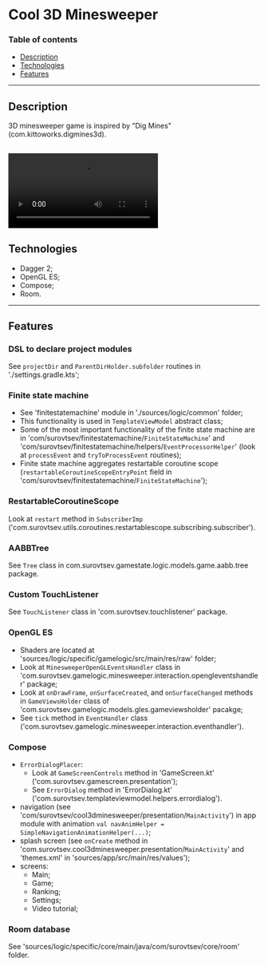 # Cool 3D Minesweeper

### Table of contents
- [Description](#description)
- [Technologies](#technologies)
- [Features](#features)

----

## Description
3D minesweeper game is inspired by "Dig Mines" (com.kittoworks.digmines3d).

![](sources/screens/optional/videotutorialscreen/src/main/res/raw/video_tutorial.mp4)
----

## Technologies
- Dagger 2;
- OpenGL ES;
- Compose;
- Room.

----

## Features

### DSL to declare project modules
See `projectDir` and `ParentDirHolder.subfolder` routines in './settings.gradle.kts';

### Finite state machine
- See 'finitestatemachine' module in './sources/logic/common' folder;
- This functionality is used in `TemplateViewModel` abstract class;
- Some of the most important functionality of the finite state machine are in 'com/surovtsev/finitestatemachine/`FiniteStateMachine`' and 'com/surovtsev/finitestatemachine/helpers/`EventProcessorHelper`' (look at `processEvent` and `tryToProcessEvent` routines);
- Finite state machine aggregates restartable coroutine scope (`restartableCoroutineScopeEntryPoint` field in 'com/surovtsev/finitestatemachine/`FiniteStateMachine`');

### RestartableCoroutineScope
Look at `restart` method in `SubscriberImp` ('com.surovtsev.utils.coroutines.restartablescope.subscribing.subscriber').

### AABBTree
See `Tree` class in com.surovtsev.gamestate.logic.models.game.aabb.tree package.

### Custom TouchListener
See `TouchListener` class in 'com.surovtsev.touchlistener' package.

### OpenGL ES
- Shaders are located at 'sources/logic/specific/gamelogic/src/main/res/raw' folder;
- Look at `MinesweeperOpenGLEventsHandler` class in 'com.surovtsev.gamelogic.minesweeper.interaction.opengleventshandler' package;
- Look at `onDrawFrame`, `onSurfaceCreated`, and `onSurfaceChanged` methods in `GameViewsHolder` class of 'com.surovtsev.gamelogic.models.gles.gameviewsholder' pacakge;
- See `tick` method in `EventHandler` class ('com.surovtsev.gamelogic.minesweeper.interaction.eventhandler').

### Compose
- `ErrorDialogPlacer`:
    - Look at `GameScreenControls` method in 'GameScreen.kt' ('com.surovtsev.gamescreen.presentation');
    - See `ErrorDialog` method in 'ErrorDialog.kt' ('com.surovtsev.templateviewmodel.helpers.errordialog').
- navigation (see 'com/surovtsev/cool3dminesweeper/presentation/`MainActivity`') in app module with animation `val navAnimHelper = SimpleNavigationAnimationHelper(...)`;
- splash screen (see `onCreate` method in 'com.surovtsev.cool3dminesweeper.presentation/`MainActivity`' and 'themes.xml' in 'sources/app/src/main/res/values');
- screens:
    - Main;
    - Game;
    - Ranking;
    - Settings;
    - Video tutorial;

### Room database
See 'sources/logic/specific/core/main/java/com/surovtsev/core/room' folder.
